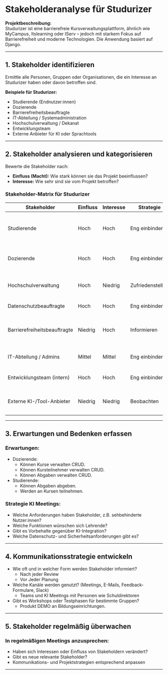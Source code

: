 # Stakeholderanalyse für Studurizer

**Projektbeschreibung:**  
Studurizer ist eine barrierefreie Kursverwaltungsplattform, ähnlich wie MyCampus, Itslearning oder IServ – jedoch mit starkem Fokus auf Barrierefreiheit und moderne Technologien. Die Anwendung basiert auf Django.

---

## 1. Stakeholder identifizieren

Ermittle alle Personen, Gruppen oder Organisationen, die ein Interesse an Studurizer haben oder davon betroffen sind.

**Beispiele für Studurizer:**
- Studierende (Endnutzer:innen)
- Dozierende
- Barrierefreiheitsbeauftragte
- IT-Abteilung / Systemadministration
- Hochschulverwaltung / Dekanat
- Entwicklungsteam
- Externe Anbieter für KI oder Sprachtools

---

## 2. Stakeholder analysieren und kategorisieren

Bewerte die Stakeholder nach:

- **Einfluss (Macht):** Wie stark können sie das Projekt beeinflussen?
- **Interesse:** Wie sehr sind sie vom Projekt betroffen?

### Stakeholder-Matrix für Studurizer

| Stakeholder                | Einfluss | Interesse | Strategie        | Begründung |
|---------------------------|----------|-----------|------------------|------------|
| Studierende               | Hoch     | Hoch      | Eng einbinden    | Hauptnutzer:innen, stark betroffen, wichtiges Feedback für UX und Barrierefreiheit |
| Dozierende                | Hoch     | Hoch      | Eng einbinden    | Zentrale Nutzer:innen bei Kursverwaltung, stark involviert in Workflows |
| Hochschulverwaltung       | Hoch     | Niedrig   | Zufriedenstellen | Trifft strategische Entscheidungen, aber nutzt System nicht direkt |
| Datenschutzbeauftragte      | Hoch     | Hoch      | Eng einbinden      | Setzt rechtliche Rahmen um |
| Barrierefreiheitsbeauftragte | Niedrig | Hoch      | Informieren      | Hohe Anforderungen an Barrierefreiheit, aber kein direkter Einfluss auf Projektverlauf |
| IT-Abteilung / Admins     | Mittel   | Mittel    | Eng einbinden    | Zuständig für technische Integration, Support und Sicherheit |
| Entwicklungsteam (intern) | Hoch     | Hoch      | Eng einbinden    | Projektverantwortliche, gestalten aktiv Umsetzung |
| Externe KI-/Tool-Anbieter | Niedrig  | Niedrig   | Beobachten       | Potenziell interessant für spätere Features, aber aktuell nicht entscheidend |


---

## 3. Erwartungen und Bedenken erfassen
### Erwartungen:
- Dozierende:
  - Können Kurse verwalten CRUD.
  - Können Kursteilnehmer verwalten CRUD.
  - Können Abgaben verwalten CRUD. 
- Studierende: 
  - Können Abgaben abgeben.
  - Werden an Kursen teilnehmen.

### Strategie KI Meetings:
- Welche Anforderungen haben Stakeholder, z.B. sehbehinderte Nutzer:innen?
- Welche Funktionen wünschen sich Lehrende?
- Gibt es Vorbehalte gegenüber KI-Integration?
- Welche Datenschutz- und Sicherheitsanforderungen gibt es?

---

## 4. Kommunikationsstrategie entwickeln

- Wie oft und in welcher Form werden Stakeholder informiert?
  - Nach jeder Review
  - Vor Jeder Planung
- Welche Kanäle werden genutzt? (Meetings, E-Mails, Feedback-Formulare, Slack)
  - Teams und KI Meetings mit Personen wie Schuldirektoren
- Gibt es Workshops oder Testphasen für bestimmte Gruppen?
  - Produkt DEMO an Bildungseinrichtungen.

---

## 5. Stakeholder regelmäßig überwachen
### In regelmäßigen Meetings anzusprechen:
- Haben sich Interessen oder Einfluss von Stakeholdern verändert?
- Gibt es neue relevante Stakeholder?
- Kommunikations- und Projektstrategien entsprechend anpassen

---
